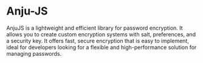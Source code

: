 # Anju-JS
AnjuJS is a lightweight and efficient library for password encryption. It allows you to create custom encryption systems with salt, preferences, and a security key. It offers fast, secure encryption that is easy to implement, ideal for developers looking for a flexible and high-performance solution for managing passwords.

